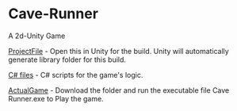 # Cave-Runner
A 2d-Unity Game

[ProjectFile](Project) - Open this in Unity for the build. Unity will automatically generate library folder for this build.

[C# files](Project/Assets/Scripts) - C# scripts for the game's logic.

[ActualGame](Windows-Build) - Download the folder and run the executable file Cave Runner.exe to Play the game.
